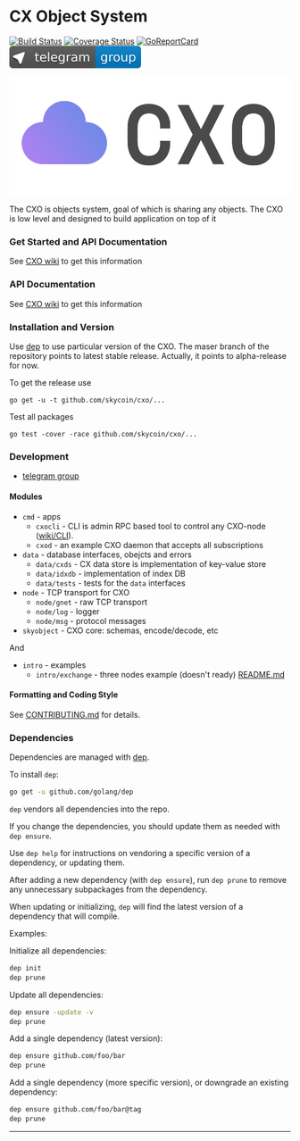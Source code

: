 CX Object System
================

[![Build Status](https://travis-ci.org/skycoin/cxo.svg)](https://travis-ci.org/skycoin/cxo)
[![Coverage Status](https://coveralls.io/repos/skycoin/cxo/badge.svg?branch=master)](https://coveralls.io/r/skycoin/cxo?branch=master)
[![GoReportCard](https://goreportcard.com/badge/skycoin/cxo)](https://goreportcard.com/report/skycoin/cxo)
[![Telegram group link](telegram-group.svg)](https://t.me/joinchat/B_ax-A6oCR9eQuAPiJtvaw)

![logo](cxo_logo.png)

The CXO is objects system, goal of which is sharing any objects. The CXO
is low level and designed to build application on top of it

### Get Started and API Documentation

See [CXO wiki](https://github.com/skycoin/cxo/wiki/Get-Started) to get this information

### API Documentation

See [CXO wiki](https://github.com/skycoin/cxo/wiki) to get this information

### Installation and Version

Use [dep](https://github.com/golang/dep) to use particular version of the
CXO. The maser branch of the repository points to latest stable release.
Actually, it points to alpha-release for now.

To get the release use
```
go get -u -t github.com/skycoin/cxo/...
```
Test all packages
```
go test -cover -race github.com/skycoin/cxo/...
```


### Development

- [telegram group](https://t.me/joinchat/B_ax-A6oCR9eQuAPiJtvaw)

#### Modules

- `cmd` - apps
  - `cxocli` - CLI is admin RPC based tool to control any CXO-node
    ([wiki/CLI](https://github.com/skycoin/cxo/wiki/CLI)).
  - `cxod` - an example CXO daemon that accepts all subscriptions
- `data` - database interfaces, obejcts and errors
  - `data/cxds` - CX data store is implementation of key-value store
  - `data/idxdb` - implementation of index DB
  - `data/tests` - tests for the `data` interfaces
- `node` - TCP transport for CXO
  - `node/gnet` - raw TCP transport
  - `node/log` - logger
  - `node/msg` - protocol messages
- `skyobject` - CXO core: schemas, encode/decode, etc

And

- `intro` - examples
  - `intro/exchange` - three nodes example (doesn't ready)
    [README.md](intro/exchange)
<!-- - `intro/cxtweet` - CXO based command-line tweetter like app -->


#### Formatting and Coding Style

See [CONTRIBUTING.md](CONTRIBUTING.md) for details.


### Dependencies

Dependencies are managed with [dep](https://github.com/golang/dep).

To install `dep`:

```sh
go get -u github.com/golang/dep
```

`dep` vendors all dependencies into the repo.

If you change the dependencies, you should update them as needed with
`dep ensure`.

Use `dep help` for instructions on vendoring a specific version of a dependency,
or updating them.

After adding a new dependency (with `dep ensure`), run `dep prune` to remove any
unnecessary subpackages from the dependency.

When updating or initializing, `dep` will find the latest version of a
dependency that will compile.

Examples:

Initialize all dependencies:

```sh
dep init
dep prune
```

Update all dependencies:

```sh
dep ensure -update -v
dep prune
```

Add a single dependency (latest version):

```sh
dep ensure github.com/foo/bar
dep prune
```

Add a single dependency (more specific version), or downgrade an existing
dependency:

```sh
dep ensure github.com/foo/bar@tag
dep prune
```


---
